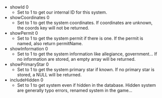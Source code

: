 

- showId	0
  - Set to 1 to get our internal ID for this system.
- showCoordinates	0
  - Set to 1 to get the system coordinates.
    If coordinates are unknown, the coords key will not be returned.
- showPermit	0
  - Set to 1 to get the system permit if there is one.
    If the permit is named, also return permitName.
- showInformation	0
  - Set to 1 to get the system information like allegiance, government...
    If no information are stored, an empty array will be returned.
- showPrimaryStar	0
  - Set to 1 to get the system primary star if known.
    If no primary star is stored, a NULL will be returned.
- includeHidden	0
  - Set to 1 to get system even if hidden in the database.
    Hidden system are generally typo errors, renamed system in the game...
